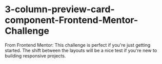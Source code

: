 # 3-column-preview-card-component-Frontend-Mentor-Challenge
From Frontend Mentor: This challenge is perfect if you're just getting started. The shift between the layouts will be a nice test if you're new to building responsive projects.
